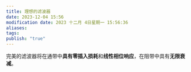 ```yaml
---
title: 理想的滤波器
date: 2023-12-04 15:56
modification date: 2023 十二月 4日星期一 15:56:36
aliases: 
tags: 
publish: "true"
---
```


完美的滤波器将在通带中**具有零插入损耗**和**线性相位响应**，在阻带中具有**无限衰减**。